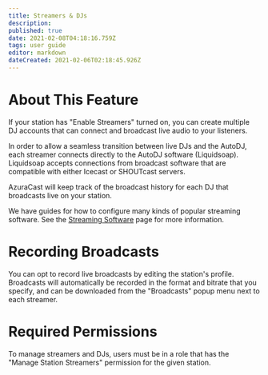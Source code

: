 ```yaml
---
title: Streamers & DJs
description: 
published: true
date: 2021-02-08T04:18:16.759Z
tags: user guide
editor: markdown
dateCreated: 2021-02-06T02:18:45.926Z
---
```


# About This Feature

If your station has "Enable Streamers" turned on, you can create multiple DJ accounts that can connect and broadcast live audio to your listeners.

In order to allow a seamless transition between live DJs and the AutoDJ, each streamer connects directly to the AutoDJ software (Liquidsoap). Liquidsoap accepts connections from broadcast software that are compatible with either Icecast or SHOUTcast servers.

AzuraCast will keep track of the broadcast history for each DJ that broadcasts live on your station.

We have guides for how to configure many kinds of popular streaming software. See the [Streaming Software](/en/user-guide/streaming-software) page for more information.

# Recording Broadcasts

You can opt to record live broadcasts by editing the station's profile. Broadcasts will automatically be recorded in the format and bitrate that you specify, and can be downloaded from the "Broadcasts" popup menu next to each streamer.

# Required Permissions

To manage streamers and DJs, users must be in a role that has the "Manage Station Streamers" permission for the given station.